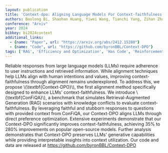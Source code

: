 ```yaml
---
layout: publication
title: 'Context-dpo: Aligning Language Models For Context-faithfulness'
authors: Baolong Bi, Shaohan Huang, Yiwei Wang, Tianchi Yang, Zihan Zhang, Haizhen Huang, Lingrui Mei, Junfeng Fang, Zehao Li, Furu Wei, Weiwei Deng, Feng Sun, Qi Zhang, Shenghua Liu
conference: "Arxiv"
year: 2024
bibkey: bi2024context
additional_links:
  - {name: "Paper", url: "https://arxiv.org/abs/2412.15280"}
  - {name: "Code", url: "https://github.com/byronBBL/Context-DPO"}
tags: ['RAG', 'Efficiency and Optimization', 'Has Code', 'Reinforcement Learning']
---
```

Reliable responses from large language models (LLMs) require adherence to
user instructions and retrieved information. While alignment techniques help
LLMs align with human intentions and values, improving context-faithfulness
through alignment remains underexplored. To address this, we propose
\\(\textbf\{Context-DPO\}\\), the first alignment method specifically designed to
enhance LLMs' context-faithfulness. We introduce \\(\textbf\{ConFiQA\}\\), a
benchmark that simulates Retrieval-Augmented Generation (RAG) scenarios with
knowledge conflicts to evaluate context-faithfulness. By leveraging faithful
and stubborn responses to questions with provided context from ConFiQA, our
Context-DPO aligns LLMs through direct preference optimization. Extensive
experiments demonstrate that our Context-DPO significantly improves
context-faithfulness, achieving 35% to 280% improvements on popular open-source
models. Further analysis demonstrates that Context-DPO preserves LLMs'
generative capabilities while providing interpretable insights into context
utilization. Our code and data are released at
https://github.com/byronBBL/Context-DPO
